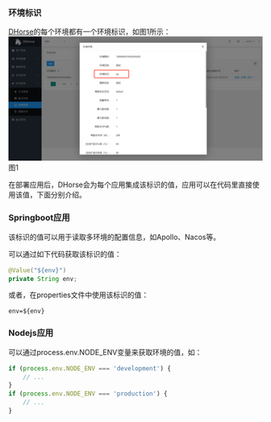 ### 环境标识

[DHorse](https://github.com/512team/dhorse)的每个环境都有一个环境标识，如图1所示：
![Image text](./image/env_detail.png)
图1

在部署应用后，DHorse会为每个应用集成该标识的值，应用可以在代码里直接使用该值，下面分别介绍。

### Springboot应用

该标识的值可以用于读取多环境的配置信息，如Apollo、Nacos等。

可以通过如下代码获取该标识的值：

```java
@Value("${env}")
private String env;
```

或者，在properties文件中使用该标识的值：

```properties
env=${env}
```

### Nodejs应用

可以通过process.env.NODE_ENV变量来获取环境的值，如：

```javascript
if (process.env.NODE_ENV === 'development') {
	// ...
}
if (process.env.NODE_ENV === 'production') {
	// ...
}
```